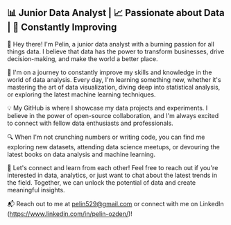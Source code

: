 
## 📊 Junior Data Analyst | 📈 Passionate about Data | 🌱 Constantly Improving

👋 Hey there! I'm Pelin, a junior data analyst with a burning passion for all things data. I believe that data has the power to transform businesses, drive decision-making, and make the world a better place.

🚀 I'm on a journey to constantly improve my skills and knowledge in the world of data analysis. Every day, I'm learning something new, whether it's mastering the art of data visualization, diving deep into statistical analysis, or exploring the latest machine learning techniques.

💡 My GitHub is where I showcase my data projects and experiments. I believe in the power of open-source collaboration, and I'm always excited to connect with fellow data enthusiasts and professionals.

🔍 When I'm not crunching numbers or writing code, you can find me exploring new datasets, attending data science meetups, or devouring the latest books on data analysis and machine learning.

🌟 Let's connect and learn from each other! Feel free to reach out if you're interested in data, analytics, or just want to chat about the latest trends in the field. Together, we can unlock the potential of data and create meaningful insights.

📬 Reach out to me at pelin529@gmail.com or connect with me on LinkedIn (https://www.linkedin.com/in/pelin-ozden/)!

<!--
**pelinozden/pelinozden** is a ✨ _special_ ✨ repository because its `README.md` (this file) appears on your GitHub profile.

Here are some ideas to get you started:

- 🔭 I’m currently working on ...
- 🌱 I’m currently learning ...
- 👯 I’m looking to collaborate on ...
- 🤔 I’m looking for help with ...
- 💬 Ask me about ...
- 📫 How to reach me: ...
- 😄 Pronouns: ...
- ⚡ Fun fact: ...
-->

